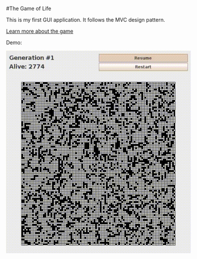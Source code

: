 #The Game of Life

This is my first GUI application.  It follows the MVC design pattern. 

[Learn more about the game](https://en.wikipedia.org/wiki/Conway%27s_Game_of_Life)

Demo:

![demo](demo.gif)
